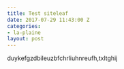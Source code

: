 ```yaml
---
title: Test siteleaf
date: 2017-07-29 11:43:00 Z
categories:
- la-plaine
layout: post
---
```


duykefgzdbileuzbfchrliuhnreufh,txltghij
